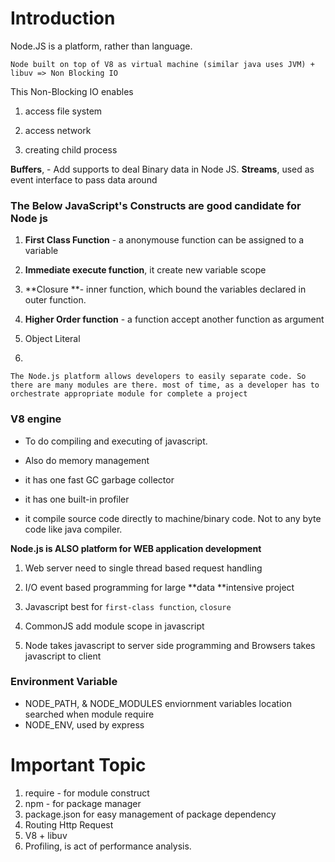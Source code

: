 # Introduction

Node.JS is a platform, rather than language.

```
Node built on top of V8 as virtual machine (similar java uses JVM) + libuv => Non Blocking IO 
```

This Non-Blocking IO enables

1. access file system

2. access network

3. creating child process


**Buffers**, - Add supports to deal Binary data in Node JS.
**Streams**, used as event interface to pass data around

### The Below JavaScript's Constructs  are good candidate for Node js

1. **First Class Function** - a anonymouse function can be assigned to a variable

2. **Immediate execute function**, it create new variable scope

3. **Closure **- inner function, which bound the variables declared in outer function.

4. **Higher Order function** - a function accept another function as argument

5. Object Literal

6. 

`The Node.js platform allows developers to easily separate code. So there are many modules are there. most of time, as a developer has to orchestrate appropriate module for complete a project`

### V8 engine

* To do compiling and executing of javascript.

* Also do memory management

* it has one fast GC garbage collector

* it has one built-in profiler

* it compile source code directly to machine\/binary code. Not to any byte code like java compiler.


**Node.js is ALSO platform for WEB application development**

1. Web server need to single thread based request handling
2. I\/O event based programming for large **data **intensive project
3. Javascript best for `first-class function`, `closure`
4. CommonJS add module scope in javascript

5. Node takes javascript to server side programming and  Browsers takes javascript to client


### Environment Variable

* NODE\_PATH, & NODE\_MODULES enviornment variables location searched when module require
* NODE\_ENV, used by express

# Important Topic

1. require - for module construct
2. npm -  for package manager
3. package.json for easy management of package dependency
4. Routing Http Request
5. ​V8 + libuv
6. Profiling, is act of performance analysis.

